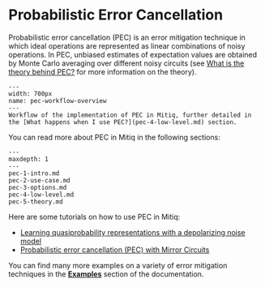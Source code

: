 # Probabilistic Error Cancellation

Probabilistic error cancellation (PEC) is an error mitigation technique in which ideal operations are represented as linear combinations of noisy operations. In PEC, unbiased estimates of expectation values are obtained by Monte Carlo averaging over different noisy circuits (see [What is the theory behind PEC?](pec-5-theory.md) for more information on the theory).

```{figure} ../img/pec_workflow2_steps.png
---
width: 700px
name: pec-workflow-overview
---
Workflow of the implementation of PEC in Mitiq, further detailed in the [What happens when I use PEC?](pec-4-low-level.md) section.
```

You can read more about PEC in Mitiq in the following sections:

```{toctree}
---
maxdepth: 1
---
pec-1-intro.md
pec-2-use-case.md
pec-3-options.md
pec-4-low-level.md
pec-5-theory.md
```

Here are some tutorials on how to use PEC in Mitiq:

- [Learning quasiprobability representations with a depolarizing noise model](../examples/learning-depolarizing-noise.md)
- [Probabilistic error cancellation (PEC) with Mirror Circuits](../examples/pec_tutorial.md)

You can find many more examples on a variety of error mitigation techniques in the **[Examples](../examples/examples.md)** section of the documentation.
